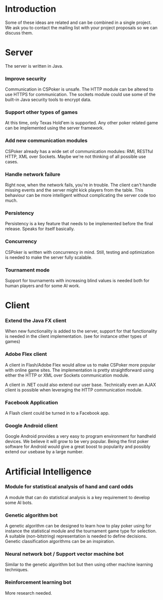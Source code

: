 # Introduction #

Some of these ideas are related and can be combined in a single project. We ask you to contact the mailing list with your project proposals so we can discuss them.

# Server #

The server is written in Java.

### Improve security ###
Communication in CSPoker is unsafe. The HTTP module can be altered to use HTTPS for communication. The sockets module could use some of the built-in Java security tools to encrypt data.

### Support other types of games ###
At this time, only Texas Hold'em is supported. Any other poker related game can be implemented using the server framework.

### Add new communication modules ###
CSPoker already has a wide set of communication modules: RMI, RESTful HTTP, XML over Sockets. Maybe we're not thinking of all possible use cases.

### Handle network failure ###
Right now, when the network fails, you're in trouble. The client can't handle missing events and the server might kick players from the table. This behaviour can be more intelligent without complicating the server code too much.

### Persistency ###
Persistency is a key feature that needs to be implemented before the final release. Speaks for itself basically.

### Concurrency ###
CSPoker is written with concurrency in mind. Still, testing and optimization is needed to make the server fully scalable.

### Tournament mode ###
Support for tournaments with increasing blind values is needed both for human players and for some AI work.

# Client #

### Extend the Java FX client ###
When new functionality is added to the server, support for that functionality is needed in the client implementation. (see for instance other types of games)

### Adobe Flex client ###
A client in Flash/Adobe Flex would allow us to make CSPoker more popular with online game sites. The implementation is pretty straightforward using either the HTTP or XML over Sockets communication module.

A client in .NET could also extend our user base. Technically even an AJAX client is possible when leveraging the HTTP communication module.

### Facebook Application ###
A Flash client could be turned in to a Facebook app.

### Google Android client ###
Google Android provides a very easy to program environment for handheld devices. We believe it will grow to be very popular. Being the first poker software for Android would give a great boost to popularity and possibly extend our usebase by a large number.

# Artificial Intelligence #

### Module for statistical analysis of hand and card odds ###
A module that can do statistical analysis is a key requirement to develop some AI bots.

### Genetic algorithm bot ###
A genetic algorithm can be designed to learn how to play poker using for instance the statistical module and the tournament game type for selection. A suitable (non-bitstring) representation is needed to define decisions. Genetic classification algorithms can be an inspiration.

### Neural network bot / Support vector machine bot ###
Similar to the genetic algorithm bot but then using other machine learning techniques.

### Reinforcement learning bot ###
More research needed.